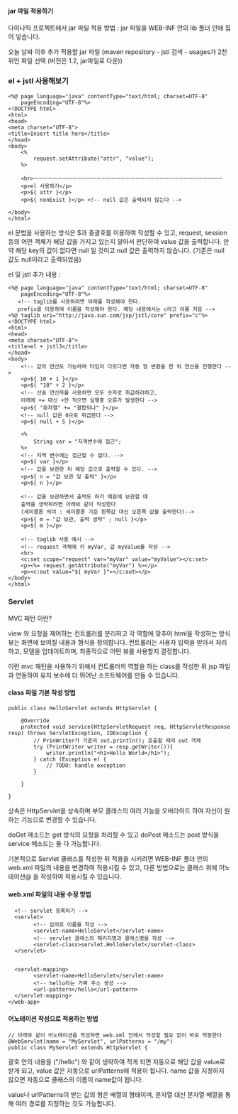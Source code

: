 


#### jar 파일 적용하기


다이나믹 프로젝트에서 jar 파일 적용 방법 : 
jar 파일을 WEB-INF 안의 lib 폴더 안에 집어 넣습니다.


오늘 날짜 이후 추가 적용할 jar 파일
(maven repository - jstl 검색 - usages가 2천 위인 파일 선택 (버전은 1.2, jar파일로 다운))








### el + jstl 사용해보기


```
<%@ page language="java" contentType="text/html; charset=UTF-8"
    pageEncoding="UTF-8"%>
<!DOCTYPE html>
<html>
<head>
<meta charset="UTF-8">
<title>Insert title here</title>
</head>
<body>
	<%
		request.setAttribute("attr", "value");
	%>
	
	<hr>ㅡㅡㅡㅡㅡㅡㅡㅡㅡㅡㅡㅡㅡㅡㅡㅡㅡㅡㅡㅡㅡㅡㅡㅡㅡㅡㅡㅡㅡㅡㅡㅡㅡㅡㅡㅡㅡㅡㅡ
	<p>el 사용하기</p>
	<p>${ attr }</p>
	<p>${ nonExist }</p> <!-- null 값은 출력되지 않는다 -->
	
</body>
</html>
```

el 문법을 사용하는 방식은 $과 중괄호를 이용하여 작성할 수 있고, request, session 등의 어떤 객체가 해당 값을 가지고 있는지 알아서 판단하여 value 값을 출력합니다.
만약 해당 key의 값이 없다면 null 일 것이고 null 값은 출력하지 않습니다.
(기존은 null 값도 null이라고 출력되었음)


el 및 jstl 추가 내용 :

```
<%@ page language="java" contentType="text/html; charset=UTF-8"
    pageEncoding="UTF-8"%>
   <!-- taglib를 사용하려면 아래를 작성해야 한다.
   prefix를 이용하여 이름을 작성해야 한다. 해당 내용에서는 c라고 이름 지음 -->
<%@ taglib uri="http://java.sun.com/jsp/jstl/core" prefix="c"%>
<!DOCTYPE html>
<html>
<head>
<meta charset="UTF-8">
<title>el + jstl3</title>
</head>
<body>
	<!-- 값의 연산도 가능하며 타입이 다르다면 자동 형 변환을 한 뒤 연산을 진행한다 -->
	<p>${ 10 + 1 }</p>
	<p>${ "10" + 2 }</p>
	<!-- 산술 연산자를 사용하면 모두 숫자로 취급하려하고, 
	아래에 += 대신 +만 적으면 실행중 오류가 발생한다 -->
	<p>${ "문자열" += "결합되나" }</p>
	<!-- null 값은 0으로 취급한다 -->
	<p>${ null + 5 }</p>
	
	<%
		String var = "지역변수에 접근";
	%>
	<!-- 지역 변수에는 접근할 수 없다. -->
	<p>${ var }</p>	
	<!-- 값을 보관한 뒤 해당 값으로 출력할 수 있다. -->
	<p>${ n = "값 보관 및 출력" }</p>	
	<p>${ n }</p>	
	
	<!-- 값을 보관하면서 출력도 하기 때문에 보관할 때 
	출력을 생략하려면 아래와 같이 작성한다 
	(세미콜론 의미 : 세미콜론 기준 왼쪽값 대신 오른쪽 값을 출력한다)-->
	<p>${ m = "값 보관, 출력 생략" ; null }</p>
	<p>${ m }</p>
	
	<!-- taglib 사용 예시 -->
	<!-- request 객체에 키 myVar, 값 myValue를 작성 -->
	<hr>
	<c:set scope="request" var="myVar" value="myValue"></c:set>
	<p><%= request.getAttribute("myVar") %></p>
	<p><c:out value="${ myVar }"></c:out></p>
</body>
</html>
```



### Servlet



MVC 패턴 이란?

view 와 요청을 제어하는 컨트롤러를 분리하고 각 역할에 맞추어 html을 작성하는 방식
뷰는 화면에 보여질 내용과 형식을 정의합니다.
컨트롤러는 사용자 입력을 받아서 처리하고, 모델을 업데이트하며, 최종적으로 어떤 뷰를 사용할지 결정합니다.


이런 mvc 패턴을 사용하기 위해서 컨트롤러의 역할을 하는 class를 작성한 뒤 jsp 파일과 연동하여 유지 보수에 더 뛰어난 소프트웨어를 만들 수 있습니다.




#### class 파일 기본 작성 방법



```
public class HelloServlet extends HttpServlet {

	@Override
	protected void service(HttpServletRequest req, HttpServletResponse resp) throws ServletException, IOException {
		// PrinWriter가 기존의 out.println(); 호출할 때의 out 객체
		try (PrintWriter writer = resp.getWriter()){
			writer.println("<h1>Hello World</h1>");
		} catch (Exception e) {
			// TODO: handle exception
		}
	
	}
	
}
```

상속은 HttpServlet을 상속하며 부모 클래스의 여러 기능을 오버라이드 하여 자신이 원하는 기능으로 변경할 수 있습니다.

doGet 메소드는 get 방식의 요청을 처리할 수 있고
doPost 메소드는 post 방식을
service 메소드는 둘 다 가능합니다.




기본적으로 Servlet 클래스를 작성한 뒤 적용을 시키려면 WEB-INF 폴더 안의 web.xml 파일의 내용을 변경하여 적용시킬 수 있고, 다른 방법으로는 클래스 위에 어노테이션@ 을 작성하여 적용시킬 수 있습니다.



#### web.xml 파일의 내용 수정 방법

```
  <!-- servlet 등록하기 -->
  <servlet>
  		<!-- 임의로 이름을 작성 -->
		<servlet-name>HelloServlet</servlet-name>
		<!-- servlet 클래스의 패키지명과 클래스명을 작성 -->
  		<servlet-class>servlet.HelloServlet</servlet-class>
  </servlet>
  
  
  <servlet-mapping>
  		<servlet-name>HelloServlet</servlet-name>
  		<!-- hello라는 가짜 주소 생성 -->
  		<url-pattern>/hello</url-pattern>
  </servlet-mapping>
</web-app>
```



#### 어노테이션 작성으로 적용하는 방법

```
// 아래와 같이 어노테이션을 작성하면 web.xml 안에서 작성할 필요 없이 바로 작동한다
@WebServlet(name = "MyServlet", urlPatterns = "/my")
public class MyServlet extends HttpServlet {
```

괄호 안의 내용을 ("/hello") 와 같이 생략하여 적게 되면 자동으로 해당 값을 value로 받게 되고,
value 값은 자동으로 urlPatterns에 적용이 됩니다.
name 값을 지정하지 않으면 자동으로 클래스의 이름이 name값이 됩니다.

value나 urlPatterns이 받는 값의 형은 배열의 형태이며, 문자열 대신 문자열 배열을 통해 여러 경로를 지정하는 것도 가능합니다.